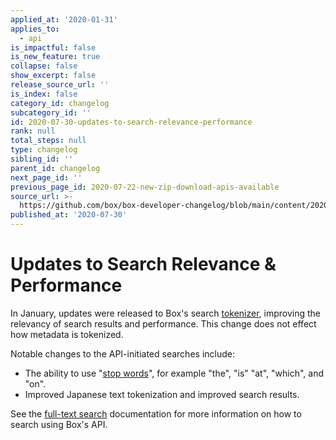 ```yaml
---
applied_at: '2020-01-31'
applies_to:
  - api
is_impactful: false
is_new_feature: true
collapse: false
show_excerpt: false
release_source_url: ''
is_index: false
category_id: changelog
subcategory_id: ''
id: 2020-07-30-updates-to-search-relevance-performance
rank: null
total_steps: null
type: changelog
sibling_id: ''
parent_id: changelog
next_page_id: ''
previous_page_id: 2020-07-22-new-zip-download-apis-available
source_url: >-
  https://github.com/box/box-developer-changelog/blob/main/content/2020/07-30-updates-to-search-relevance-performance.md
published_at: '2020-07-30'
---
```

# Updates to Search Relevance & Performance

In January, updates were released to Box's search [tokenizer][wiki-tokenizer],
improving the relevancy of search results and performance. This change does not
effect how metadata is tokenized.

Notable changes to the API-initiated searches include:

* The ability to use "[stop words][wiki-stop-words]", for example "the", "is"
  "at", "which", and "on".
* Improved Japanese text tokenization and improved search results.

See the [full-text search][search_guide] documentation for more
information on how to search using Box's API.

[wiki-stop-words]: https://en.wikipedia.org/wiki/Stop_words

[wiki-tokenizer]: https://en.wikipedia.org/wiki/Lexical_analysis#Tokenization

[search_guide]: g://search/full-text-search
